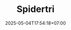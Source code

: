 ---
weight: 25
title: "Spidertri"
description: "Media pembelajaran berbentuk spin sederhana untuk memudahkan pencarian nilai-nilai trigonometri"
icon: "change_circle"
date: "2025-05-04T17:54:18+07:00"
lastmod: "2025-05-04T17:54:18+07:00"
draft: false
toc: true
---